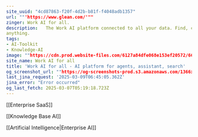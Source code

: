 ```yaml
---
site_uuid: "4cd87863-f20f-4d2b-b81f-f4048adb1357"
url: ""'https://www.glean.com/'""
zinger: Work AI for all.
description:   The Work AI platform connected to all your data. Find, create, and automate
anything.
tags:
- AI-Toolkit
- Knowledge-AI
image: ""https://cdn.prod.website-files.com/6127a84dfe068e153ef20572/66df3ec7d95ad78e65888721_Website%20preview%20card.webp""
site_name: Work AI for all
title: 'Work AI for all - AI platform for agents, assistant, search'
og_screenshot_url: ""https://og-screenshots-prod.s3.amazonaws.com/1366x768/80/false/813e921aa03baca49fc561766f4b3c788522f4c6b184c51c76d6ce09e4412b4b.jpeg""
last_jina_request: '2025-03-09T06:45:05.362Z'
jina_error: "Error occurred"
og_last_fetch: 2025-03-07T05:19:18.723Z
---
```

[[Enterprise SaaS]]

[[Knowledge Base AI]]

[[Artificial Intelligence|Enterprise AI]]
